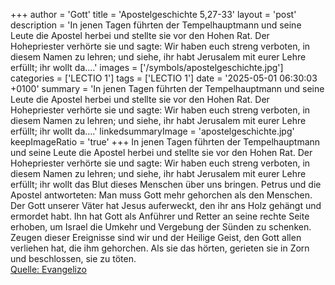 +++
author = 'Gott'
title = 'Apostelgeschichte 5,27-33'
layout = 'post'
description = 'In jenen Tagen führten der Tempelhauptmann und seine Leute die Apostel herbei und stellte sie vor den Hohen Rat. Der Hohepriester verhörte sie und sagte: Wir haben euch streng verboten, in diesem Namen zu lehren; und siehe, ihr habt Jerusalem mit eurer Lehre erfüllt; ihr wollt da....'
images = ['/symbols/apostelgeschichte.jpg']
categories = ['LECTIO 1']
tags = ['LECTIO 1']
date = '2025-05-01 06:30:03 +0100'
summary = 'In jenen Tagen führten der Tempelhauptmann und seine Leute die Apostel herbei und stellte sie vor den Hohen Rat. Der Hohepriester verhörte sie und sagte: Wir haben euch streng verboten, in diesem Namen zu lehren; und siehe, ihr habt Jerusalem mit eurer Lehre erfüllt; ihr wollt da....'
linkedsummaryImage = 'apostelgeschichte.jpg'
keepImageRatio = 'true'
+++
In jenen Tagen führten der Tempelhauptmann und seine Leute die Apostel herbei und stellte sie vor den Hohen Rat. Der Hohepriester verhörte sie
und sagte: Wir haben euch streng verboten, in diesem Namen zu lehren; und siehe, ihr habt Jerusalem mit eurer Lehre erfüllt; ihr wollt das Blut dieses Menschen über uns bringen.<!--more-->
Petrus und die Apostel antworteten: Man muss Gott mehr gehorchen als den Menschen.
Der Gott unserer Väter hat Jesus auferweckt, den ihr ans Holz gehängt und ermordet habt.
Ihn hat Gott als Anführer und Retter an seine rechte Seite erhoben, um Israel die Umkehr und Vergebung der Sünden zu schenken.
Zeugen dieser Ereignisse sind wir und der Heilige Geist, den Gott allen verliehen hat, die ihm gehorchen.
Als sie das hörten, gerieten sie in Zorn und beschlossen, sie zu töten.<br> [Quelle: Evangelizo](https://evangeliumtagfuertag.org/DE/gospel)